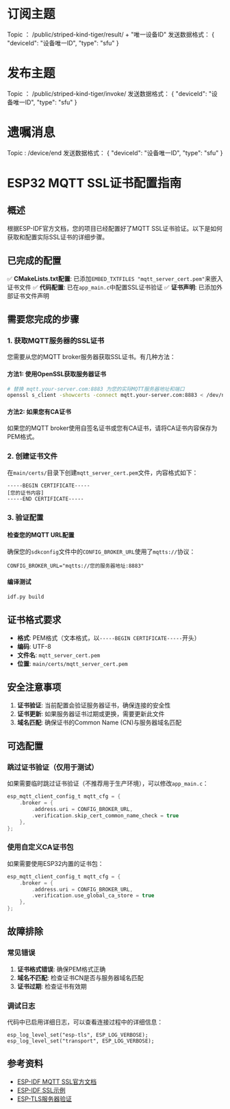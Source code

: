 # 订阅主题
Topic ： /public/striped-kind-tiger/result/ + "唯一设备ID"
发送数据格式：
{
  "deviceId": "设备唯一ID",
  "type": "sfu"
}

# 发布主题
Topic ： /public/striped-kind-tiger/invoke/
发送数据格式：
{
  "deviceId": "设备唯一ID",
  "type": "sfu"
}

# 遗嘱消息
Topic : /device/end
发送数据格式：
{
  "deviceId": "设备唯一ID",
  "type": "sfu"
}



# ESP32 MQTT SSL证书配置指南

## 概述

根据ESP-IDF官方文档，您的项目已经配置好了MQTT SSL证书验证。以下是如何获取和配置实际SSL证书的详细步骤。

## 已完成的配置

✅ **CMakeLists.txt配置**: 已添加`EMBED_TXTFILES "mqtt_server_cert.pem"`来嵌入证书文件
✅ **代码配置**: 已在`app_main.c`中配置SSL证书验证
✅ **证书声明**: 已添加外部证书文件声明

## 需要您完成的步骤

### 1. 获取MQTT服务器的SSL证书

您需要从您的MQTT broker服务器获取SSL证书。有几种方法：

#### 方法1: 使用OpenSSL获取服务器证书
```bash
# 替换 mqtt.your-server.com:8883 为您的实际MQTT服务器地址和端口
openssl s_client -showcerts -connect mqtt.your-server.com:8883 < /dev/null 2> /dev/null | openssl x509 -outform PEM > main/certs/mqtt_server_cert.pem
```

#### 方法2: 如果您有CA证书
如果您的MQTT broker使用自签名证书或您有CA证书，请将CA证书内容保存为PEM格式。

### 2. 创建证书文件

在`main/certs/`目录下创建`mqtt_server_cert.pem`文件，内容格式如下：
```
-----BEGIN CERTIFICATE-----
[您的证书内容]
-----END CERTIFICATE-----
```

### 3. 验证配置

#### 检查您的MQTT URL配置
确保您的`sdkconfig`文件中的`CONFIG_BROKER_URL`使用了`mqtts://`协议：
```
CONFIG_BROKER_URL="mqtts://您的服务器地址:8883"
```

#### 编译测试
```bash
idf.py build
```

## 证书格式要求

- **格式**: PEM格式（文本格式，以`-----BEGIN CERTIFICATE-----`开头）
- **编码**: UTF-8
- **文件名**: `mqtt_server_cert.pem`
- **位置**: `main/certs/mqtt_server_cert.pem`

## 安全注意事项

1. **证书验证**: 当前配置会验证服务器证书，确保连接的安全性
2. **证书更新**: 如果服务器证书过期或更换，需要更新此文件
3. **域名匹配**: 确保证书的Common Name (CN)与服务器域名匹配

## 可选配置

### 跳过证书验证（仅用于测试）
如果需要临时跳过证书验证（不推荐用于生产环境），可以修改`app_main.c`：
```c
esp_mqtt_client_config_t mqtt_cfg = {
    .broker = {
        .address.uri = CONFIG_BROKER_URL,
        .verification.skip_cert_common_name_check = true
    },
};
```

### 使用自定义CA证书包
如果需要使用ESP32内置的证书包：
```c
esp_mqtt_client_config_t mqtt_cfg = {
    .broker = {
        .address.uri = CONFIG_BROKER_URL,
        .verification.use_global_ca_store = true
    },
};
```

## 故障排除

### 常见错误
1. **证书格式错误**: 确保PEM格式正确
2. **域名不匹配**: 检查证书CN是否与服务器域名匹配
3. **证书过期**: 检查证书有效期

### 调试日志
代码中已启用详细日志，可以查看连接过程中的详细信息：
```
esp_log_level_set("esp-tls", ESP_LOG_VERBOSE);
esp_log_level_set("transport", ESP_LOG_VERBOSE);
```

## 参考资料

- [ESP-IDF MQTT SSL官方文档](https://docs.espressif.com/projects/esp-idf/en/stable/esp32/api-reference/protocols/mqtt.html#verification)
- [ESP-IDF SSL示例](https://github.com/espressif/esp-idf/tree/master/examples/protocols/mqtt/ssl)
- [ESP-TLS服务器验证](https://docs.espressif.com/projects/esp-idf/en/stable/esp32/api-reference/protocols/esp_tls.html#esp-tls-server-verification)


